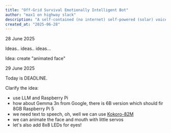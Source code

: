 ```yaml
---
title: "Off-Grid Survival Emotionally Intelligent Bot"
author: "max1 on highway slack"
description: "A self-contained (no internet) self-powered (solar) voice bot, exactly the one you need for survaval critical missions"
created_at: "2025-06-28"
---
```


28 June 2025

Ideas.. ideas.. ideas...

Idea: create "animated face"

29 June 2025

Today is DEADLINE.

Clarify the idea:

- use LLM and Raspberry Pi
- how about Gemma 3n from Google, there is 6B version which should fir 8GB Raspberry Pi 5
- we need text to speech, oh, well we can use [Kokoro-82M](https://huggingface.co/hexgrad/Kokoro-82M)
- we can animate the face and mouth with little servos
- let's also add 8x8 LEDs for eyes!
